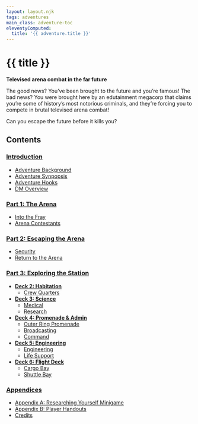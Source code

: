 ```yaml
---
layout: layout.njk
tags: adventures
main_class: adventure-toc
eleventyComputed:
  title: '{{ adventure.title }}'
---
```


# {{ title }}

<div class="adventure-toc__intro">

**Televised arena combat in the far future**

The good news? You’ve been brought to the future and you’re famous! The bad news? You were brought here by an edutainment megacorp that claims you’re some of history’s most notorious criminals, and they’re forcing you to compete in brutal televised arena combat!

Can you escape the future before it kills you?

</div>

## Contents

<div class="adventure-toc__content">

### [Introduction](./introduction)

- [Adventure Background](./introduction/#adventure-background)
- [Adventure Synpopsis](./introduction/#adventure-synopsis)
- [Adventure Hooks](./introduction/#adventure-hooks)
- [DM Overview](./introduction/#dm-overview)

### [Part 1: The Arena](./part-1)

- [Into the Fray](./part-1/#into-the-fray)
- [Arena Contestants](./part-1/#arena-contestants)

### [Part 2: Escaping the Arena](./part-2)

- [Security](./part-2/#security)
- [Return to the Arena](./part-2/#return-to-the-arena)

### [Part 3: Exploring the Station](./part-3)

- [**Deck 2: Habitation**](./deck-2)
  - [Crew Quarters](./deck-2/#crew-quarters)
- [**Deck 3: Science**](./deck-3)
  - [Medical](./deck-3/#medical)
  - [Research](./deck-3/#research)
- [**Deck 4: Promenade & Admin**](./deck-4)
  - [Outer Ring Promenade](./deck-4/#outer-ring-promenade)
  - [Broadcasting](./deck-4/#broadcasting)
  - [Command](./deck-4/#command)
- [**Deck 5: Engineering**](./deck-5)
  - [Engineering](./deck-5/#engineering)
  - [Life Support](./deck-5/#life-support)
- [**Deck 6: Flight Deck**](./deck-6)
  - [Cargo Bay](./deck-6/#cargo-bay)
  - [Shuttle Bay](./deck-6/#shuttle-bay)

### [Appendices](./appendices)

- [Appendix A: Researching Yourself Minigame](./appendices/#appendix-a-researching-yourself-minigame)
- [Appendix B: Player Handouts](./appendices/#appendix-b-player-handouts)
- [Credits](./appendices/#credits)

</div>
